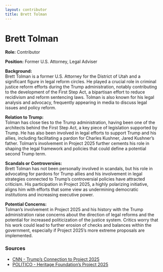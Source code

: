 ```yaml
---
layout: contributor
title: Brett Tolman
---
```


# Brett Tolman

**Role:** Contributor

**Position:** Former U.S. Attorney, Legal Adviser

**Background:**  
Brett Tolman is a former U.S. Attorney for the District of Utah and a significant figure in legal reform circles. He played a crucial role in criminal justice reform efforts during the Trump administration, notably contributing to the development of the First Step Act, a bipartisan effort to reduce recidivism and reform sentencing laws. Tolman is also known for his legal analysis and advocacy, frequently appearing in media to discuss legal issues and policy reform.

**Relation to Trump:**  
Tolman has close ties to the Trump administration, having been one of the architects behind the First Step Act, a key piece of legislation supported by Trump. He has also been involved in legal efforts to support Trump and his allies, including facilitating a pardon for Charles Kushner, Jared Kushner’s father. Tolman’s involvement in Project 2025 further cements his role in shaping the legal framework and policies that could define a potential second Trump term.

**Scandals or Controversies:**  
Brett Tolman has not been personally involved in scandals, but his role in advocating for pardons for Trump allies and his involvement in legal strategies connected to Trump’s controversial policies have attracted criticism. His participation in Project 2025, a highly polarizing initiative, aligns him with efforts that some view as undermining democratic institutions and increasing executive power.

**Potential Concerns:**  
Tolman’s involvement in Project 2025 and his history with the Trump administration raise concerns about the direction of legal reforms and the potential for increased politicization of the justice system. Critics worry that his work could lead to further erosion of checks and balances within the government, especially if Project 2025’s more extreme proposals are implemented.

### Sources
- [CNN - Trump’s Connection to Project 2025](https://www.keyt.com)
- [POLITICO - Heritage Foundation’s Project 2025](https://www.politico.com)
